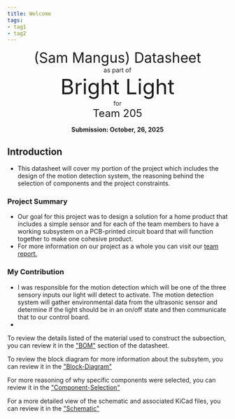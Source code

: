```yaml
---
title: Welcome
tags:
- tag1
- tag2
---
```

<center>
<font size= "6">(Sam Mangus) Datasheet</font><br>
as part of<br>
<font size= "8"> Bright Light</font><br>
for<br>
<font size= "5"> Team 205 </font><br>

**Submission: October, 26, 2025**
</center>

## Introduction

* This datasheet will cover my portion of the project which includes the design of the motion detection system, the reasoning behind the selection of components and the project constraints.

### Project Summary

* Our goal for this project was to design a solution for a home product that includes a simple sensor and for each of the team members to have a working subsystem on a PCB-printed circuit board that will function together to make one cohesive product.
* For more information on our project as a whole you can visit our [team report.](https://egr304-team-205-2025-f.github.io/EGR304-2025-F-205.github.io/)


### My Contribution

* I was responsible for the motion detection which will be one of the three sensory inputs our light will detect to activate. The motion detection system will gather environmental data from the ultrasonic sensor and determine if the light should be in an on/off state and then communicate that to our control board. 
*
To review the details listed of the material used to construct the subsection, you can review it in the ["BOM"](https://embedded-systems-design.github.io/EGR304DataSheetTemplate/03-BOM/BOM/) section of the datasheet.

To review the block diagram for more information about the subsytem, you can review it in the ["Block-Diagram"](https://sammangus.github.io/01-Block-Diagram/Block-Diagram/)

For more reasoning of why specific components were selected, you can review it in the ["Component-Selection"](https://sammangus.github.io/02-Component-Selection/Component-Selection/)

For a more detailed view of the schematic and associated KiCad files, you can review it in the ["Schematic"](https://sammangus.github.io/04-Schematic/schematic/)